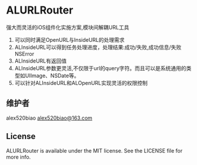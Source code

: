 # ALURLRouter

强大而灵活的iOS组件化实施方案,模块间解耦URL工具

1. 可以同时满足OpenURL与InsideURL的处理需求
2. ALInsideURL可以得到任务处理进度，处理结果:成功/失败,成功信息/失败NSError
3. ALInsideURL有返回值
4. ALInsideURL参数更灵活,不仅限于url的query字符。而且可以是系统通用的类型如UIImage、NSDate等。
5. 可以针对ALInsideURL和ALOpenURL实现灵活的权限控制

## 维护者

alex520biao <alex520biao@163.com>

## License

ALURLRouter is available under the MIT license. See the LICENSE file for more info.

